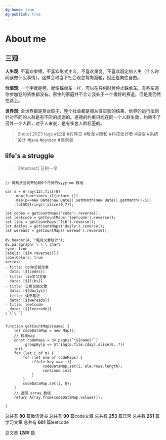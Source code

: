 ```yaml
---
dg-home: true
dg-publish: true
---
```

# About me

## 三观

**人生观**: 不喜欢束缚，不喜欢形式主义，不喜欢重复，不喜欢既定的人生（什么时间该做什么事情），这样会和当下社会观念背向而驰，但还是向往自由。

**价值观**: 一个字就是卷，就像踩单车一样，可以在任何时候停止踩单车。有些车道你参加卷的资格都没有。原生的家庭并不会让我处于一个很好的赛道，但是我仍然在路上。

**世界观**: 全世界都是草台班子，整个社会都是顺从性实验的结果，世界的运行法则针对不同的人群是有不同的规则的。道德的约束只能在同一个人群生效，约束不了另外一个人群，对于人来说，是有多套人群标签的。

> [!note] 2023 tags
> #日漫 #程序员 #散漫 #随和 #科技爱好者 #探索   #系统设计 #java #python  #规划者

## life's a struggle 

> [!Abstract] 日拱一卒 
> 

```dataviewjs     
  
// 得到从当前开始前6个月份的yyyy-mm 数组

var m = Array(12).fill(0)
    .map(function(v,i){return i})
    .map(p=>new Date(new Date().setMonth(new Date().getMonth()-p))
    .toISOString().slice(0,7));

let codes = getCountMaps('code').reverse();
let leetcode = getCountMaps('leetcode').reverse();
let libs = getCountMaps('lib').reverse();
let dailys = getCountMaps('daily').reverse();
let wereads = getCountMaps('weread').reverse();

dv.header(4, "每月文章统计");
dv.paragraph(`\`\`\`chart
type: line
labels: [${m.reverse()}]
labelColors: true
series:
- title: code总结文章
  data: [${codes}]
- title: lib学习文章
  data: [${libs}]
- title: 日常总结文章
  data: [${dailys}]
- title: 读书笔记
  data: [${wereads}]
- title: leetcode
  data: [${leetcode}]
\`\`\``)


function getCountMaps(name) {
    let codeDataMap = new Map();
    // 转成map
    const codeMaps = dv.pages(`"${name}"`)
        .groupBy(p => String(p.file.cday).slice(0, 7))
    init:   
    for (let i of m) {
        for (let ele of codeMaps) {
            if(ele.key === i){
                 codeDataMap.set(i, ele.rows.length);
                 continue init
            }
        }
        codeDataMap.set(i, 0);
    }
    // 返回 array 数组
    return Array.from(codeDataMap.values());

}

```

总共有 **80** 篇微信读书
总共有 **90** 篇code文章
总共有 **253** 篇日常
总共有 **261** 篇学习文章
总共有 **601** 篇leetcode
 
总文章 ***1285*** 篇